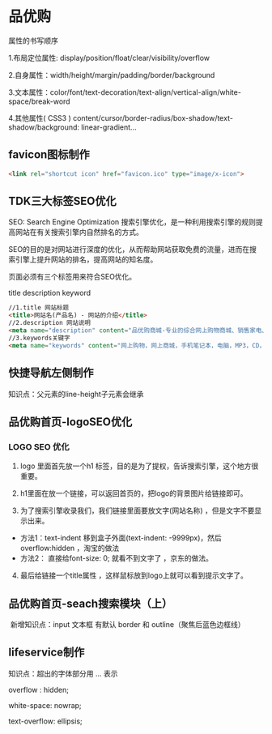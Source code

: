 #	品优购

属性的书写顺序

1.布局定位属性: display/position/float/clear/visibility/overflow

2.自身属性：width/height/margin/padding/border/background

3.文本属性：color/font/text-decoration/text-align/vertical-align/white-space/break-word

4.其他属性( CSS3 ) content/cursor/border-radius/box-shadow/text-shadow/background: linear-gradient...

##	favicon图标制作

```html
<link rel="shortcut icon" href="favicon.ico" type="image/x-icon">
```

##	TDK三大标签SEO优化

SEO: Search Engine Optimization 搜索引擎优化，是一种利用搜索引擎的规则提高网站在有关搜索引擎内自然排名的方式。

SEO的目的是对网站进行深度的优化，从而帮助网站获取免费的流量，进而在搜索引擎上提升网站的排名，提高网站的知名度。

页面必须有三个标签用来符合SEO优化。

title description keyword

```html
//1.title 网站标题
<title>网站名(产品名) - 网站的介绍</title>
//2.description 网站说明
<meta name="description" content="品优购商城-专业的综合网上购物商城、销售家电、数码通讯、电脑、家居百货、服装服饰、母婴、图书、食品等数万个品牌优质商品，便捷、诚信的服务，为您提供愉快的网上购物体验！"/>
//3.keywords关键字
<meta name="keywords" content="网上购物，网上商城，手机笔记本，电脑，MP3，CD，VCD，DV，相机，数码，配件，手表，存储卡，京东"/>
```

##	快捷导航左侧制作

知识点：父元素的line-height子元素会继承

##	品优购首页-logoSEO优化

###	LOGO SEO 优化

1. logo 里面首先放一个h1 标签，目的是为了提权，告诉搜索引擎，这个地方很重要。

2.  h1里面在放一个链接，可以返回首页的，把logo的背景图片给链接即可。

3.  为了搜索引擎收录我们，我们链接里面要放文字(网站名称) ，但是文字不要显示出来。

   - 方法1：text-indent 移到盒子外面(text-indent: -9999px)，然后overflow:hidden ，淘宝的做法
   - 方法2： 直接给font-size: 0; 就看不到文字了 ，京东的做法。

4.  最后给链接一个title属性 ，这样鼠标放到logo上就可以看到提示文字了。

   ##	品优购首页-seach搜索模块（上）

​		新增知识点：input 文本框 有默认 border 和 outline（聚焦后蓝色边框线）

##	lifeservice制作

知识点：超出的字体部分用 ... 表示

overflow : hidden;

white-space: nowrap;

text-overflow: ellipsis;



